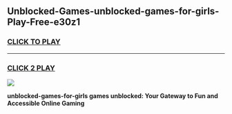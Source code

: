 
## Unblocked-Games-unblocked-games-for-girls-Play-Free-e30z1
<h3>
<a href="https://premium76.site?title=unblocked-games-for-girls&ref=21A">CLICK TO PLAY</a></h3>
<hr>

<h3>
<a href="https://premium76.site?title=unblocked-games-for-girls&ref=21A">CLICK 2 PLAY</a>
  
</h3>

<a href="https://premium76.site?title=unblocked-games-for-girls&ref=21A"><img src="https://clearcache.store/games.png"></a>


**unblocked-games-for-girls games unblocked: Your Gateway to Fun and Accessible Online Gaming**
